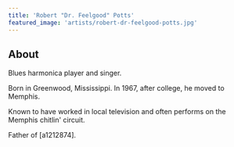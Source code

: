 ```yaml
---
title: 'Robert "Dr. Feelgood" Potts'
featured_image: 'artists/robert-dr-feelgood-potts.jpg'
---
```


## About

Blues harmonica player and singer.

Born in Greenwood, Mississippi. In 1967, after college, he moved to Memphis.

Known to have worked in local television and often performs on the Memphis chitlin' circuit.

Father of [a1212874].
